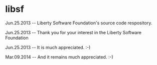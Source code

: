 libsf
=====

Jun.25.2013 -- Liberty Software Foundation's source code respository.

Jun.25.2013 -- Thank you for your interest in the Liberty Software Foundation

Jun.25.2013 -- It is much appreciated. :-)

Mar.09.2014 -- And it remains much appreciated. :-)
